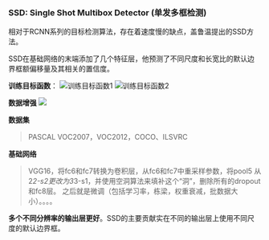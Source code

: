 ### SSD: Single Shot Multibox Detector (单发多框检测)


相对于RCNN系列的目标检测算法，存在着速度慢的缺点，盖鲁温提出的SSD方法。

SSD在基础网络的末端添加了几个特征层，他预测了不同尺度和长宽比的默认边界框额偏移量及其相关的置信度。

**训练目标函数**：
![训练目标函数1](img/ssd_1.png)
![训练目标函数2](img/ssd_2.png)


**数据增强**
![](img/ssd_3.png)


**数据集**
> PASCAL VOC2007，VOC2012，COCO、ILSVRC


**基础网络**
>VGG16，将fc6和fc7转换为卷积层，从fc6和fc7中重采样参数，将pool5 从2*2-s2更改为3*3-s1，并使用空洞算法来填补这个“洞”，删除所有的dropout和fc8层。
之后就是微调（包括学习率，栋梁，权重衰减，批数据大小）。。。。

**多个不同分辨率的输出层更好**。SSD的主要贡献实在不同的输出层上使用不同尺度的默认边界框。
